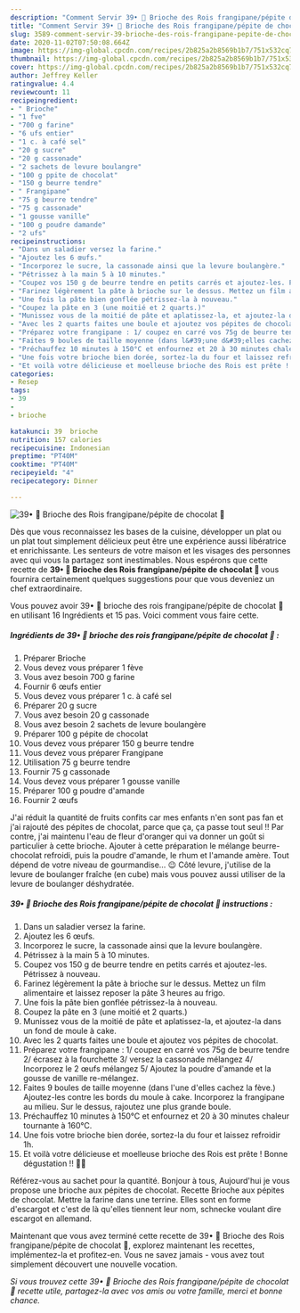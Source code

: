 ```yaml
---
description: "Comment Servir 39• 👑 Brioche des Rois frangipane/pépite de chocolat 👑"
title: "Comment Servir 39• 👑 Brioche des Rois frangipane/pépite de chocolat 👑"
slug: 3589-comment-servir-39-brioche-des-rois-frangipane-pepite-de-chocolat
date: 2020-11-02T07:50:08.664Z
image: https://img-global.cpcdn.com/recipes/2b825a2b8569b1b7/751x532cq70/39•-👑-brioche-des-rois-frangipanepepite-de-chocolat-👑-photo-principale-de-la-recette.jpg
thumbnail: https://img-global.cpcdn.com/recipes/2b825a2b8569b1b7/751x532cq70/39•-👑-brioche-des-rois-frangipanepepite-de-chocolat-👑-photo-principale-de-la-recette.jpg
cover: https://img-global.cpcdn.com/recipes/2b825a2b8569b1b7/751x532cq70/39•-👑-brioche-des-rois-frangipanepepite-de-chocolat-👑-photo-principale-de-la-recette.jpg
author: Jeffrey Keller
ratingvalue: 4.4
reviewcount: 11
recipeingredient:
- " Brioche"
- "1 fve"
- "700 g farine"
- "6 ufs entier"
- "1 c. à café sel"
- "20 g sucre"
- "20 g cassonade"
- "2 sachets de levure boulangre"
- "100 g ppite de chocolat"
- "150 g beurre tendre"
- " Frangipane"
- "75 g beurre tendre"
- "75 g cassonade"
- "1 gousse vanille"
- "100 g poudre damande"
- "2 ufs"
recipeinstructions:
- "Dans un saladier versez la farine."
- "Ajoutez les 6 œufs."
- "Incorporez le sucre, la cassonade ainsi que la levure boulangère."
- "Pétrissez à la main 5 à 10 minutes."
- "Coupez vos 150 g de beurre tendre en petits carrés et ajoutez-les. Pétrissez à nouveau."
- "Farinez légèrement la pâte à brioche sur le dessus. Mettez un film alimentaire et laissez reposer la pâte 3 heures au frigo."
- "Une fois la pâte bien gonflée pétrissez-la à nouveau."
- "Coupez la pâte en 3 (une moitié et 2 quarts.)"
- "Munissez vous de la moitié de pâte et aplatissez-la, et ajoutez-la dans un fond de moule à cake."
- "Avec les 2 quarts faites une boule et ajoutez vos pépites de chocolat."
- "Préparez votre frangipane : 1/ coupez en carré vos 75g de beurre tendre 2/ écrasez à la fourchette 3/ versez la cassonade mélangez 4/ Incorporez le 2 œufs mélangez 5/ Ajoutez la poudre d&#39;amande et la gousse de vanille re-mélangez."
- "Faites 9 boules de taille moyenne (dans l&#39;une d&#39;elles cachez la fève.) Ajoutez-les contre les bords du moule à cake. Incorporez la frangipane au milieu. Sur le dessus, rajoutez une plus grande boule."
- "Préchauffez 10 minutes à 150°C et enfournez et 20 à 30 minutes chaleur tournante à 160°C."
- "Une fois votre brioche bien dorée, sortez-la du four et laissez refroidir 1h."
- "Et voilà votre délicieuse et moelleuse brioche des Rois est prête ! Bonne dégustation !! 👑🍞"
categories:
- Resep
tags:
- 39
- 
- brioche

katakunci: 39  brioche 
nutrition: 157 calories
recipecuisine: Indonesian
preptime: "PT40M"
cooktime: "PT40M"
recipeyield: "4"
recipecategory: Dinner

---
```



![39• 👑 Brioche des Rois frangipane/pépite de chocolat 👑](https://img-global.cpcdn.com/recipes/2b825a2b8569b1b7/751x532cq70/39•-👑-brioche-des-rois-frangipanepepite-de-chocolat-👑-photo-principale-de-la-recette.jpg)

Dès que vous reconnaissez les bases de la cuisine, développer un plat ou un plat tout simplement délicieux peut être une expérience aussi libératrice et enrichissante. Les senteurs de votre maison et les visages des personnes avec qui vous la partagez sont inestimables. Nous espérons que cette recette de <strong> 39• 👑 Brioche des Rois frangipane/pépite de chocolat 👑 </strong> vous fournira certainement quelques suggestions pour que vous deveniez un chef extraordinaire.

<!--inarticleads1-->

Vous pouvez avoir 39• 👑 brioche des rois frangipane/pépite de chocolat 👑 en utilisant 16 Ingrédients et 15 pas. Voici comment vous faire cette.

##### Ingrédients de 39• 👑 brioche des rois frangipane/pépite de chocolat 👑 :

1. Préparer  Brioche
1. Vous devez vous préparer 1 fève
1. Vous avez besoin 700 g farine
1. Fournir 6 œufs entier
1. Vous devez vous préparer 1 c. à café sel
1. Préparer 20 g sucre
1. Vous avez besoin 20 g cassonade
1. Vous avez besoin 2 sachets de levure boulangère
1. Préparer 100 g pépite de chocolat
1. Vous devez vous préparer 150 g beurre tendre
1. Vous devez vous préparer  Frangipane
1. Utilisation 75 g beurre tendre
1. Fournir 75 g cassonade
1. Vous devez vous préparer 1 gousse vanille
1. Préparer 100 g poudre d&#39;amande
1. Fournir 2 œufs


J&#39;ai réduit la quantité de fruits confits car mes enfants n&#39;en sont pas fan et j&#39;ai rajouté des pépites de chocolat, parce que ça, ça passe tout seul !! Par contre, j&#39;ai maintenu l&#39;eau de fleur d&#39;oranger qui va donner un goût si particulier à cette brioche. Ajouter à cette préparation le mélange beurre-chocolat refroidi, puis la poudre d&#39;amande, le rhum et l&#39;amande amère. Tout dépend de votre niveau de gourmandise… 😉 Côté levure, j&#39;utilise de la levure de boulanger fraîche (en cube) mais vous pouvez aussi utiliser de la levure de boulanger déshydratée. 

<!--inarticleads2-->

##### 39• 👑 Brioche des Rois frangipane/pépite de chocolat 👑 instructions :

1. Dans un saladier versez la farine.
1. Ajoutez les 6 œufs.
1. Incorporez le sucre, la cassonade ainsi que la levure boulangère.
1. Pétrissez à la main 5 à 10 minutes.
1. Coupez vos 150 g de beurre tendre en petits carrés et ajoutez-les. Pétrissez à nouveau.
1. Farinez légèrement la pâte à brioche sur le dessus. Mettez un film alimentaire et laissez reposer la pâte 3 heures au frigo.
1. Une fois la pâte bien gonflée pétrissez-la à nouveau.
1. Coupez la pâte en 3 (une moitié et 2 quarts.)
1. Munissez vous de la moitié de pâte et aplatissez-la, et ajoutez-la dans un fond de moule à cake.
1. Avec les 2 quarts faites une boule et ajoutez vos pépites de chocolat.
1. Préparez votre frangipane : 1/ coupez en carré vos 75g de beurre tendre 2/ écrasez à la fourchette 3/ versez la cassonade mélangez 4/ Incorporez le 2 œufs mélangez 5/ Ajoutez la poudre d&#39;amande et la gousse de vanille re-mélangez.
1. Faites 9 boules de taille moyenne (dans l&#39;une d&#39;elles cachez la fève.) Ajoutez-les contre les bords du moule à cake. Incorporez la frangipane au milieu. Sur le dessus, rajoutez une plus grande boule.
1. Préchauffez 10 minutes à 150°C et enfournez et 20 à 30 minutes chaleur tournante à 160°C.
1. Une fois votre brioche bien dorée, sortez-la du four et laissez refroidir 1h.
1. Et voilà votre délicieuse et moelleuse brioche des Rois est prête ! Bonne dégustation !! 👑🍞


Référez-vous au sachet pour la quantité. Bonjour à tous, Aujourd&#39;hui je vous propose une brioche aux pépites de chocolat. Recette Brioche aux pépites de chocolat. Mettre la farine dans une terrine. Elles sont en forme d&#39;escargot et c&#39;est de là qu&#39;elles tiennent leur nom, schnecke voulant dire escargot en allemand. 

<!--inarticleads1-->

<p>
Maintenant que vous avez terminé cette recette de 39• 👑 Brioche des Rois frangipane/pépite de chocolat 👑, explorez maintenant les recettes, implémentez-la et profitez-en. Vous ne savez jamais - vous avez tout simplement découvert une nouvelle vocation.
</p>

<p>
<i>Si vous trouvez cette 39• 👑 Brioche des Rois frangipane/pépite de chocolat 👑 recette utile, partagez-la avec vos amis ou votre famille, merci et bonne chance.</i>
</p>
